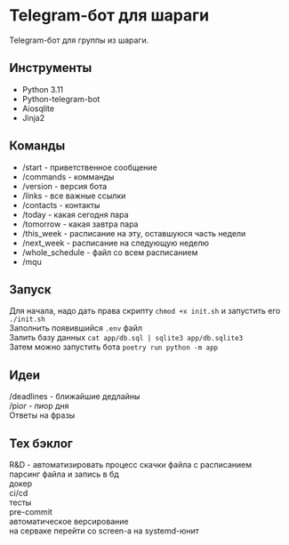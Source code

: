 # Telegram-бот для шараги
Telegram-бот для группы из шараги.

## Инструменты
- Python 3.11
- Python-telegram-bot
- Aiosqlite
- Jinja2

## Команды
- /start - приветственное сообщение
- /commands - комманды
- /version - версия бота
- /links - все важные ссылки
- /contacts - контакты
- /today - какая сегодня пара
- /tomorrow - какая завтра пара
- /this_week - расписание на эту, оставшуюся часть недели
- /next_week - расписание на следующую неделю 
- /whole_schedule - файл со всем расписанием
- /mqu <br>

## Запуск
Для начала, надо дать права скрипту `chmod +x init.sh` и запустить его `./init.sh` <br>
Заполнить появившийся `.env` файл <br>
Залить базу данных `cat app/db.sql | sqlite3 app/db.sqlite3` <br>
Затем можно запустить бота `poetry run python -m app` <br>

## Идеи
/deadlines - ближайшие дедлайны <br>
/pi*or - пи*ор дня <br>
Ответы на фразы

## Тех бэклог
R&D - автоматизировать процесс скачки файла с расписанием <br>
парсинг файла и запись в бд <br>
докер <br>
ci/cd <br>
тесты <br>
pre-commit <br>
автоматическое версирование <br>
на серваке перейти со screen-а на systemd-юнит <br>
